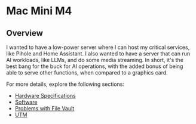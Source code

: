 # Mac Mini M4

## Overview
I wanted to have a low-power server where I can host my critical services, like Pihole and Home Assistant. I also wanted to have a server that can run AI workloads, like LLMs, and do some media streaming. In short, it's the best bang for the buck for AI operations, with the added bonus of being able to serve other functions, when compared to a graphics card.

For more details, explore the following sections:

- [Hardware Specifications](Hardware.md)
- [Software](Software.md)
- [Problems with File Vault](FileVault.md)
- [UTM](UMT.md)